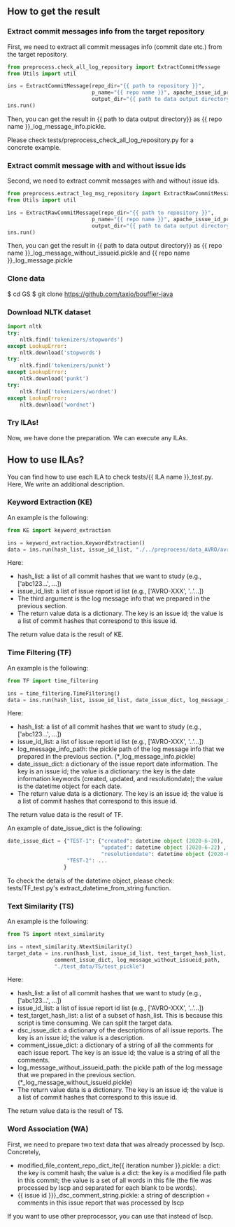 

## How to get the result

### Extract commit messages info from the target repository

First, we need to extract all commit messages info (commit date etc.) from the target repository.

```Python
from preprocess.check_all_log_repository import ExtractCommitMessage
from Utils import util

ins = ExtractCommitMessage(repo_dir="{{ path to repository }}",
                           p_name="{{ repo name }}", apache_issue_id_prefix="{{ repo issue id prefix}}",
                           output_dir="{{ path to data output directory}}", verbose=1)
ins.run()
```

Then, you can get the result in {{ path to data output directory}}
as {{ repo name }}_log_message_info.pickle.

Please check tests/preprocess_check_all_log_repository.py for a  
concrete example.  

### Extract commit message with and without issue ids

Second, we need to extract commit messages with and without issue ids. 

```Python
from preprocess.extract_log_msg_repository import ExtractRawCommitMessage
from Utils import util

ins = ExtractRawCommitMessage(repo_dir="{{ path to repository }}",
                           p_name="{{ repo name }}", apache_issue_id_prefix="{{ repo issue id prefix}}",
                           output_dir="{{ path to data output directory}}")
ins.run()
```
Then, you can get the result in {{ path to data output directory}}
as {{ repo name }}_log_message_without_issueid.pickle and
{{ repo name }}_log_message.pickle


### Clone data

$ cd GS
$ git clone https://github.com/taxio/bouffier-java


### Download NLTK dataset

```Python
import nltk
try:
    nltk.find('tokenizers/stopwords')
except LookupError:
    nltk.download('stopwords')
try:
    nltk.find('tokenizers/punkt')
except LookupError:
    nltk.download('punkt')
try:
    nltk.find('tokenizers/wordnet')
except LookupError:
    nltk.download('wordnet')
```

### Try ILAs!
Now, we have done the preparation. We can execute any ILAs. 



## How to use ILAs?

You can find how to use each ILA to check tests/{{ ILA name }}_test.py.
Here, We write an additional description.

### Keyword Extraction (KE)

An example is the following:

```Python
from KE import keyword_extraction

ins = keyword_extraction.KeywordExtraction()
data = ins.run(hash_list, issue_id_list, "./../preprocess/data_AVRO/avro_log_message_info.pickle")
```

Here:
- hash_list: a list of all commit hashes that we want to study (e.g., ['abc123...', ...])
- issue_id_list: a list of issue report id list (e.g., ['AVRO-XXX', '..'...])
- The third argument is the log message info that we prepared in the previous section.
- The return value data is a dictionary. The key is an issue id; the value is a list of commit hashes that correspond to this issue id.

The return value data is the result of KE.

### Time Filtering (TF)

An example is the following:

```Python
from TF import time_filtering

ins = time_filtering.TimeFiltering()
data = ins.run(hash_list, issue_id_list, date_issue_dict, log_message_info_path)
```

Here:
- hash_list: a list of all commit hashes that we want to study (e.g., ['abc123...', ...])
- issue_id_list: a list of issue report id list (e.g., ['AVRO-XXX', '..'...])
- log_message_info_path: the pickle path of the log message info that we prepared in the previous section. (*_log_message_info.pickle)
- date_issue_dict: a dictionary of the issue report date information. The key is an issue id; the value is a dictionary: the key is the date information keywords (created, updated, and resolutiondate); the value is the datetime object for each date.
- The return value data is a dictionary. The key is an issue id; the value is a list of commit hashes that correspond to this issue id.

The return value data is the result of TF.

An example of date_issue_dict is the following:

```Python
date_issue_dict = {"TEST-1": {"created": datetime object (2020-6-20),
                              "updated": datetime object (2020-6-22) ,
                              "resolutiondate": datetime object (2020-6-25)},
                   "TEST-2": ...
                  }          
```

To check the details of the datetime object, please check:  
tests/TF_test.py's extract_datetime_from_string function.

### Text Similarity (TS)

An example is the following:

```Python
from TS import ntext_similarity

ins = ntext_similarity.NtextSimilarity()
target_data = ins.run(hash_list, issue_id_list, test_target_hash_list, dsc_issue_dict,
               comment_issue_dict, log_message_without_issueid_path,
               "./test_data/TS/test_pickle")
```

Here:
- hash_list: a list of all commit hashes that we want to study (e.g., ['abc123...', ...])
- issue_id_list: a list of issue report id list (e.g., ['AVRO-XXX', '..'...])
- test_target_hash_list: a list of a subset of hash_list. This is because this script is time consuming. We can split the target data.
- dsc_issue_dict: a dictionary of the descriptions of all issue reports. The key is an issue id; the value is a description.
- comment_issue_dict: a dictionary of a string of all the comments for each issue report. The key is an issue id; the value is a string of all the comments.
- log_message_without_issueid_path: the pickle path of the log message that we prepared in the previous section. (*_log_message_without_issueid.pickle)
- The return value data is a dictionary. The key is an issue id; the value is a list of commit hashes that correspond to this issue id.

The return value data is the result of TS.



### Word Association (WA)

First, we need to prepare two text data that was already
processed by lscp.  
Concretely,
- modified_file_content_repo_dict_ite{{ iteration number }}.pickle: a dict: the key is commit hash; the value is a dict: the key is a modified file path in this commit; the value is a set of all words in this file (the file was processed by lscp and separated for each blank to be words).
- {{ issue id }}}_dsc_comment_string.pickle: a string of description + comments in this issue report that was processed by lscp

If you want to use other preprocessor, you can use that instead of lscp.
